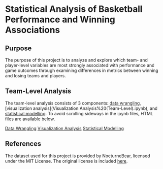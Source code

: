 # Statistical Analysis of Basketball Performance and Winning Associations

## Purpose

The purpose of this project is to analyze and explore which team- and player-level variables are most strongly associated with performance and game outcomes through examining differences in metrics between winning and losing teams and players.

## Team-Level Analysis

The team-level analysis consists of 3 components: [data wrangling](Main.ipynb), [visualization analysis](Visualization Analysis%20(Team-Level).ipynb), and [statistical modelling](Statistical%20Modelling%20(Team-Level)). To avoid scrolling sideways in the ipynb files, HTML files are available below.

[Data Wrangling](https://ktu03.github.io/Statistical-Analysis-of-Basketball-Performance-and-Winning-Associations/Main.html)
[Visualization Analysis](https://ktu03.github.io/Statistical-Analysis-of-Basketball-Performance-and-Winning-Associations/Visualization%20Analysis%20(Team-Level).html)
[Statistical Modelling](https://ktu03.github.io/Statistical-Analysis-of-Basketball-Performance-and-Winning-Associations/Statistical_Modelling_Team_Level.html)


## References

The dataset used for this project is provided by NocturneBear, licensed under the MIT License. The original license is included [here](LICENSE.txt).
